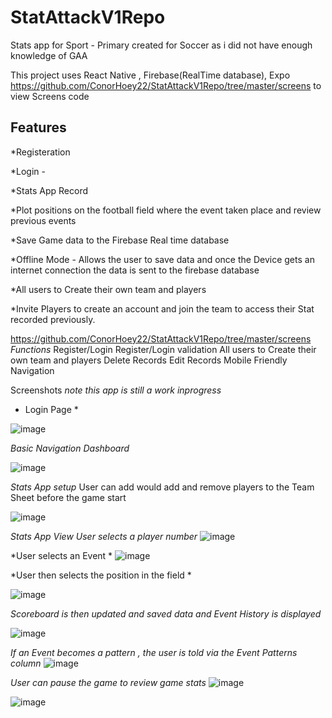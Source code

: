 # StatAttackV1Repo

Stats app for Sport - Primary created for Soccer as i did not have enough knowledge of GAA

This project uses React Native , Firebase(RealTime database), Expo  
https://github.com/ConorHoey22/StatAttackV1Repo/tree/master/screens to view Screens code

Features
------------------------------------------------------------
*Registeration 


*Login  - 


*Stats App Record 


*Plot positions on the football field where the event taken place and review previous events 


*Save Game data to the Firebase Real time database

*Offline Mode - Allows the user to save data and once the Device gets an internet connection the data is sent to the firebase database

*All users to Create their own team and players 

*Invite Players to create an account and join the team to access their Stat recorded previously.

https://github.com/ConorHoey22/StatAttackV1Repo/tree/master/screens
*Functions*
Register/Login
Register/Login validation
All users to Create their own team and players 
Delete Records
Edit Records
Mobile Friendly Navigation



Screenshots *note this app is still a work inprogress*

* Login Page *


![image](https://github.com/ConorHoey22/StatAttackV1Repo/assets/43609586/8ec9c1e7-7736-4e21-b069-d5d29fedb3cd)


*Basic Navigation Dashboard*

![image](https://github.com/ConorHoey22/StatAttackV1Repo/assets/43609586/35d56ba8-2a67-4343-8b2a-30844f2a4b15)


*Stats App setup*
User can add would add and remove players to the Team Sheet before the game start

![image](https://github.com/ConorHoey22/StatAttackV1Repo/assets/43609586/11fa4a1d-b05e-4a78-807f-9c8e6ba0cbac)


*Stats App View*
*User selects a player number*
![image](https://github.com/ConorHoey22/StatAttackV1Repo/assets/43609586/8bf4f552-4147-469b-aa1b-d2f5c94b9cd2)

*User selects an Event *
![image](https://github.com/ConorHoey22/StatAttackV1Repo/assets/43609586/873e4a0a-f9d2-4a37-b94b-e099297d4109)

*User then selects the position in the field *

![image](https://github.com/ConorHoey22/StatAttackV1Repo/assets/43609586/23b7a550-7c21-4085-b0bf-290c311bdb69)

*Scoreboard is then updated and saved data and Event History is displayed*

![image](https://github.com/ConorHoey22/StatAttackV1Repo/assets/43609586/fb9499c8-70a4-44d1-8085-3d373ce0b561)

*If an Event becomes a pattern , the user is told via the Event Patterns column*
![image](https://github.com/ConorHoey22/StatAttackV1Repo/assets/43609586/5d7587ad-820c-4842-94be-390391160966)


*User can pause the game to review game stats*
![image](https://github.com/ConorHoey22/StatAttackV1Repo/assets/43609586/968e804a-945f-4570-877c-569d9849d524)


![image](https://github.com/ConorHoey22/StatAttackV1Repo/assets/43609586/9eec5262-a52f-4d2f-a6cf-1969c0a5bebd)





